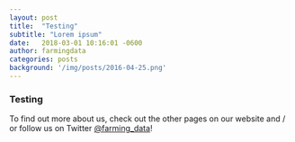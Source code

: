 ```yaml
---
layout: post
title:  "Testing"
subtitle: "Lorem ipsum"
date:   2018-03-01 10:16:01 -0600
author: farmingdata
categories: posts
background: '/img/posts/2016-04-25.png'
---
```


### Testing  

To find out more about us, check out the other pages on our website and / or follow us on Twitter [@farming_data](https://twitter.com/farming_data)!  
